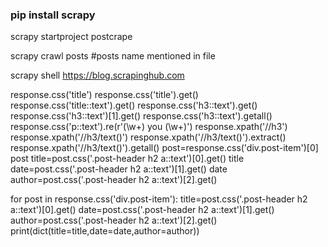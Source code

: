 ### pip install scrapy

scrapy startproject postcrape

scrapy crawl posts  #posts name mentioned in file

scrapy shell https://blog.scrapinghub.com

response.css('title')
response.css('title').get()
response.css('title::text').get()
response.css('h3::text').get()
response.css('h3::text')[1].get()
response.css('h3::text').getall()
response.css('p::text').re(r'(\w+) you (\w+)')
response.xpath('//h3')
response.xpath('//h3/text()')
response.xpath('//h3/text()').extract()
response.xpath('//h3/text()').getall()
post=response.css('div.post-item')[0]
post
title=post.css('.post-header h2 a::text')[0].get()
title
date=post.css('.post-header h2 a::text')[1].get()
date
author=post.css('.post-header h2 a::text')[2].get()

for post in response.css('div.post-item'):
    title=post.css('.post-header h2 a::text')[0].get()
    date=post.css('.post-header h2 a::text')[1].get()
    author=post.css('.post-header h2 a::text')[2].get()
    print(dict(title=title,date=date,author=author))
    
    
